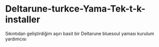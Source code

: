 # Deltarune-turkce-Yama-Tek-t-k-installer
Sıkıntıdan geliştirdiğim aşırı basit bir Deltarune bluesoul yaması kurulum yardımcısı
